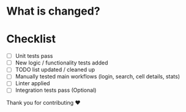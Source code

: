 # What is changed?

# Checklist
- [ ] Unit tests pass
- [ ] New logic / functionality tests added
- [ ] TODO list updated / cleaned up  
- [ ] Manually tested main workflows (login, search, cell details, stats) 
- [ ] Linter applied
- [ ] Integration tests pass (Optional)

Thank you for contributing :heart:
